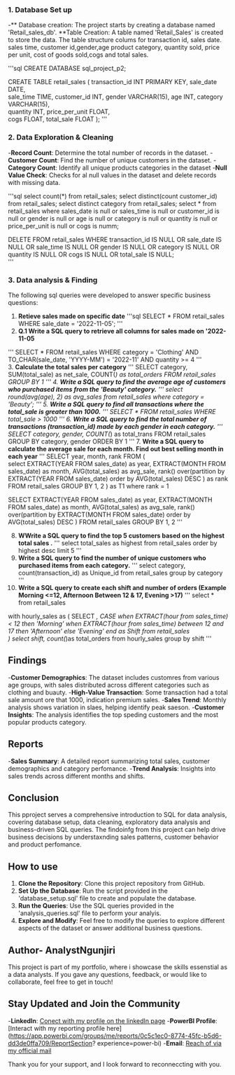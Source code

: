 ### 1. Database Set up
-** Database creation: The project starts by creating a database named 'Retail_sales_db'.
  **Table Creation: A table named 'Retail_Sales' is created to store the data. The table structure colums for transaction id, sales date. sales time, customer id,gender,age product category, quantity sold, price per unit, cost of goods sold,cogs and total sales.

'''sql
CREATE DATABASE sql_project_p2;

CREATE TABLE retail_sales
            (
                transaction_id INT PRIMARY KEY,	
                sale_date DATE,	 
                sale_time TIME,	
                customer_id	INT,
                gender	VARCHAR(15),
                age	INT,
                category VARCHAR(15),	
                quantity	INT,
                price_per_unit FLOAT,	
                cogs	FLOAT,
                total_sale FLOAT
            );
'''
### 2. Data Exploration & Cleaning

-**Record Count**: Determine the total number of records in the dataset.
-**Customer Count**: Find the number of unique customers in the dataset.
-**Category Count**: Identify all unique products categories in the dataset
-**Null Value Check**: Checks for al null values in the dataset and delete records with missing data.

'''sql
    select count(*) from retail_sales;
    select distinct(count customer_id) from retail_sales;
    select distinct category from retail_sales;
    select * from retail_sales
    where
    sales_date is null or sales_time is null or customer_id is null or gender is null 
    or age is null or category is null or quantity is null or price_per_unit is null or cogs is numm;

   DELETE FROM retail_sales
   WHERE 
    transaction_id IS NULL
    OR sale_date IS NULL
    OR sale_time IS NULL
    OR gender IS NULL
    OR category IS NULL
    OR quantity IS NULL
    OR cogs IS NULL
    OR total_sale IS NULL;  
'''
### 3. Data analysis & Finding

The following sql queries were developed to answer specific business questions:
1. **Retieve sales made on specific date**
'''sql
   SELECT *
   FROM retail_sales
   WHERE sale_date = '2022-11-05';
'''
2. **Q.1 Write a SQL query to retrieve all columns for sales made on '2022-11-05**

'''
   SELECT *
   FROM retail_sales
   WHERE 
    category = 'Clothing'
    AND 
    TO_CHAR(sale_date, 'YYYY-MM') = '2022-11'
    AND
    quantity >= 4
'''   
 3. **Calculate the total sales per category**
'''
    SELECT 
    category,
    SUM(total_sale) as net_sale,
    COUNT(*) as total_orders
    FROM retail_sales
    GROUP BY 1
'''
4. **Write a SQL query to find the average age of customers who purchased items from the 'Beauty' category.**
'''
    select round(avg(age), 2) as avg_sales
    from retail_sales
    where category = 'Beauty';
'''
5. **Write a SQL query to find all transactions where the total_sale is greater than 1000.**
'''
  SELECT * FROM retail_sales
  WHERE total_sale > 1000
'''
6. **Write a SQL query to find the total number of transactions (transaction_id) made by each gender in each category.**
'''
 SELECT 
 category,
 gender,
 COUNT(*) as total_trans
FROM retail_sales
GROUP BY category, gender
ORDER BY 1
'''
7. **Write a SQL query to calculate the average sale for each month. Find out best selling month in each year**
'''
SELECT  year,
month,
rank
FROM
(	
select
EXTRACT(YEAR FROM sales_date) as year,
EXTRACT(MONTH FROM sales_date) as month,
AVG(total_sales) as avg_sale,
rank() over(partition by EXTRACT(YEAR FROM sales_date) order by AVG(total_sales) DESC ) as rank
FROM retail_sales
GROUP BY 1, 2
) as T1
where rank = 1


SELECT 
EXTRACT(YEAR FROM sales_date) as year,
EXTRACT(MONTH FROM sales_date) as month,
AVG(total_sales) as avg_sale,
rank() over(partition by EXTRACT(MONTH FROM sales_date) order by AVG(total_sales) DESC )
FROM retail_sales
GROUP BY 1, 2
'''
	
8. **WWrite a SQL query to find the top 5 customers based on the highest total sales .**
'''
select 
total_sales as highest
from retail_sales 
order by highest desc
limit 5
'''
9. **Write a SQL query to find the number of unique customers who purchased items from each category.**
'''
select 
category,
count(transaction_id) as Unique_id
from retail_sales 
group by category
'''
10. **Write a SQL query to create each shift and number of orders (Example Morning <=12, Afternoon Between 12 & 17, Evening >17)**
'''
select * from retail_sales

with hourly_sales
as
(
SELECT *,
CASE
when EXTRACT(hour from sales_time) < 12  then 'Morning'
when EXTRACT(hour from sales_time) between 12 and 17 then 'Afternoon'
else 'Evening'
end as Shift
from retail_sales	
)
select 
shift,
count(*)as total_orders
from hourly_sales
group by shift
'''
## Findings
-**Customer Demographics**: The dataset includes customres from various age groups, with sales distributed across different categories such as clothing and buauty.
-**High-Value Transaction**: Some transaction had a total sale amount ore that 1000, indication premium sales.
-**Sales Trend**: Monthly analysis shows variation in slaes, helping identify peak saeson.
-**Customer Insights**: The analysis identifies the top speding customers and the most popular products category.

## Reports
-**Sales Summary**: A detailed report summarizing total sales, customer demographics and category perfomance.
-**Trend Analysis**: Insights into sales trends across different months and shifts.

## Conclusion

This pproject serves a comprehensive introduction to SQL for data analysis, covering database setup, data cleaning, exploratory data analysis and 
business-driven SQL queries. The findoinfg from this project can help drive business decisions by understaxnding sales patterns, customer behavior
and product perfomance.

## How to use
1. **Clone the Repository**: Clone this project repository from GitHub.
2. **Set Up the Database**: Run the script provided in the 'database_setup.sql' file to create and populate the database.
3. **Run the Queries**: Use the SQL queries provided in the 'analysis_queries.sql' file to perform your analyis.
4. **Explore and Modify**: Feel free to modify the queries to explore different aspects of the dataset or answer additional business questions.

## Author- AnalystNgunjiri
This project is part of my portfolio, where i showcase the skills essenstial as a data analysts. If you gave any questions, feedback, or would like to collaborate, feel free to get in touch!

## Stay Updated and Join the Community
-**LinkedIn**: [Conect with my profile on the linkedIn page](https://www.linkedin.com/in/isaac-ngunjiri-35429026a)
-**PowerBI Profile**: [Interact with my reporting profile here](https://app.powerbi.com/groups/me/reports/0c5c1ec0-8774-45fc-b5d6-dd3de0ffa709/ReportSection?                 experience=power-bi)
-**Email**: [Reach of via my official mail](ngunjiriisaac6@gmail.com)

Thank you for your support, and I look forward to reconneccting with you.
